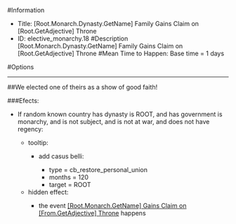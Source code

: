 #Information
 - Title: [Root.Monarch.Dynasty.GetName] Family Gains Claim on [Root.GetAdjective] Throne
 - ID: elective_monarchy.18
#Description
[Root.Monarch.Dynasty.GetName] Family Gains Claim on [Root.GetAdjective] Throne
#Mean Time to Happen:
Base time = 1 days

#Options

___
##We elected one of theirs as a show of good faith!

###Efects:<ul><li>If random known country has dynasty is ROOT, and  has government is monarchy, and  is not subject, and  is not at war, and  does not have regency:</li><ul><li>tooltip:</li><ul><li>add casus belli:</li><ul><li>type = cb_restore_personal_union</li><li>months = 120</li><li>target = ROOT</li></ul></ul><li>hidden effect:</li><ul><li>the event [[Root.Monarch.GetName] Gains Claim on [From.GetAdjective] Throne](../events/root_monarch_getname_gains_claim_on_from_getadjective_throne.md) happens</li></ul></ul></ul>
